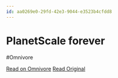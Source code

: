 ```yaml
---
id: aa0269e0-29fd-42e3-9044-e3523b4cfdd8
---
```


# PlanetScale forever
#Omnivore

[Read on Omnivore](https://omnivore.app/me/planet-scale-forever-18e16439aa5)
[Read Original](https://planetscale.com/blog/planetscale-forever)

